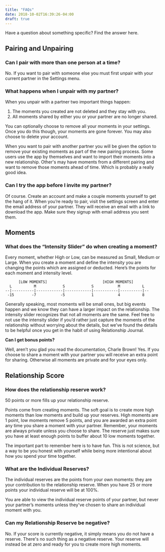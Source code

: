 ```yaml
---
title: "FAQs"
date: 2018-10-02T16:39:26-04:00
draft: true
---
```


Have a question about something specific? Find the answer here.

## Pairing and Unpairing

### Can I pair with more than one person at a time?

No. If you want to pair with someone else you must first unpair with your current partner in the Settings menu.

### What happens when I unpair with my partner?

When you unpair with a partner two important things happen:

1. The moments you created are not deleted and they stay with you. 
2. All moments shared by either you or your partner are no longer shared. 

You can optionally choose to remove all your moments in your settings. Once you do this though, your moments are gone forever. You may also choose to delete your account. 

When you want to pair with another partner you will be given the option to remove your existing moments as part of the new pairing process. Some users use the app by themselves and want to import their moments into a new relationship. Other's may have moments from a different pairing and want to remove those moments ahead of time. Which is probably a really good idea.

### Can I try the app before I invite my partner?

Of course. Create an account and make a couple moments yourself to get the hang of it. When you’re ready to pair, visit the settings screen and enter the email address of your partner. They will receive an email with a link to download the app. Make sure they signup with email address you sent them.

## Moments

### What does the “Intensity Slider” do when creating a moment?

Every moment, whether High or Low, can be measured as Small, Medium or Large. When you create a moment and define the intensity you are changing the points which are assigned or deducted. Here’s the points for each moment and intensity level.

```
      [LOW MOMENTS]                         [HIGH MOMENTS]
  L          M            S            S           M          L 
--|----------|------------|------------|-----------|----------|--
 -15        -7           -5            1           4          8
``` 
                        
Generally speaking, most moments will be small ones, but big events happen and we know they can have a larger impact on the relationship. The intensity slider recognizes that not all moments are the same. Feel free to not use the intensity slider if you’d rather just capture the moments of the relationship without worrying about the details, but we’ve found the details to be helpful once you get in the habit of using Relationship Journal.

**Can I get bonus points?**

Well, aren’t you glad you read the documentation, Charle Brown! Yes. If you choose to share a moment with your partner you will receive an extra point for sharing. Otherwise all moments are private and for your eyes only.

## Relationship Score

### How does the relationship reserve work?
50 points or more fills up your relationship reserve.

Points come from creating moments. The soft goal is to create more high moments than low moments and build up your reserves. High moments are 1 point, low moments remove 5 points, and you are awarded an extra point any time you share a moment with your partner. Remember, your moments are always private unless you choose to share. The reserve just makes sure you have at least enough points to buffer about 10 low moments together.

The important part to remember here is to have fun. This is not science, but a way to be you honest with yourself while being more intentional about how you spend your time together.

### What are the Individual Reserves?
The individual reserves are the points from your own moments: they are your contribution to the relationship reserve. When you have 25 or more points your individual reserve will be at 100%.

You are able to view the individual reserve points of your partner, but never your partner’s moments unless they've chosen to share an individual moment with you. 
 
### Can my Relationship Reserve be negative?
No. If your score is currently negative, it simply means you do not have a reserve. There's no such thing as a negative reserve. Your reserve will instead be at zero and ready for you to create more high moments. 